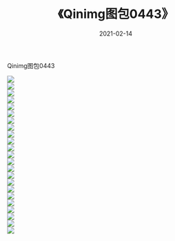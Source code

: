 ﻿---
layout: post
title:  《Qinimg图包0443》
date:   2021-02-14
img: http://imgx.orgx.ga/Qinimg图包/Qinimg图包0443/000.jpg
categories: [美女, 清纯, 唯美]
---

Qinimg图包0443

 ![](http://imgx.orgx.ga/Qinimg图包/Qinimg图包0443/001.jpg) <br>![](http://imgx.orgx.ga/Qinimg图包/Qinimg图包0443/002.jpg) <br>![](http://imgx.orgx.ga/Qinimg图包/Qinimg图包0443/003.jpg) <br>![](http://imgx.orgx.ga/Qinimg图包/Qinimg图包0443/004.jpg) <br>![](http://imgx.orgx.ga/Qinimg图包/Qinimg图包0443/005.jpg) <br>![](http://imgx.orgx.ga/Qinimg图包/Qinimg图包0443/006.jpg) <br>![](http://imgx.orgx.ga/Qinimg图包/Qinimg图包0443/007.jpg) <br>![](http://imgx.orgx.ga/Qinimg图包/Qinimg图包0443/008.jpg) <br>![](http://imgx.orgx.ga/Qinimg图包/Qinimg图包0443/009.jpg) <br>![](http://imgx.orgx.ga/Qinimg图包/Qinimg图包0443/010.jpg) <br>![](http://imgx.orgx.ga/Qinimg图包/Qinimg图包0443/011.jpg) <br>![](http://imgx.orgx.ga/Qinimg图包/Qinimg图包0443/012.jpg) <br>![](http://imgx.orgx.ga/Qinimg图包/Qinimg图包0443/013.jpg) <br>![](http://imgx.orgx.ga/Qinimg图包/Qinimg图包0443/014.jpg) <br>![](http://imgx.orgx.ga/Qinimg图包/Qinimg图包0443/015.jpg) <br>![](http://imgx.orgx.ga/Qinimg图包/Qinimg图包0443/016.jpg) <br>![](http://imgx.orgx.ga/Qinimg图包/Qinimg图包0443/017.jpg) <br>![](http://imgx.orgx.ga/Qinimg图包/Qinimg图包0443/018.jpg) <br>![](http://imgx.orgx.ga/Qinimg图包/Qinimg图包0443/019.jpg) <br>![](http://imgx.orgx.ga/Qinimg图包/Qinimg图包0443/020.jpg) <br>![](http://imgx.orgx.ga/Qinimg图包/Qinimg图包0443/021.jpg) <br>![](http://imgx.orgx.ga/Qinimg图包/Qinimg图包0443/022.jpg) <br>![](http://imgx.orgx.ga/Qinimg图包/Qinimg图包0443/023.jpg) <br>